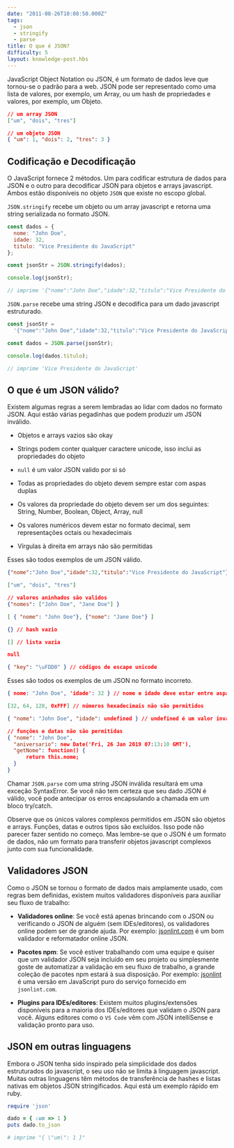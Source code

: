 ```yaml
---
date: "2011-08-26T10:08:50.000Z"
tags:
  - json
  - stringify
  - parse
title: O que é JSON?
difficulty: 5
layout: knowledge-post.hbs
---
```


JavaScript Object Notation ou JSON, é um formato de dados leve que tornou-se
o padrão para a web. JSON pode ser representado como uma lista de
valores, por exemplo, um Array, ou um hash de propriedades e valores, por exemplo, um
Objeto.

```json
// um array JSON
["um", "dois", "tres"]

// um objeto JSON
{ "um": 1, "dois": 2, "tres": 3 }
```

## Codificação e Decodificação

O JavaScript fornece 2 métodos. Um para codificar estrutura de dados para JSON
e o outro para decodificar JSON para objetos e arrays javascript.
Ambos estão disponíveis no objeto `JSON` que existe no escopo
global.

`JSON.stringify` recebe um objeto ou um array javascript e retorna uma string
serializada no formato JSON.

```js
const dados = {
  nome: "John Doe",
  idade: 32,
  titulo: "Vice Presidente do JavaScript"
};

const jsonStr = JSON.stringify(dados);

console.log(jsonStr);

// imprime '{"nome":"John Doe","idade":32,"titulo":"Vice Presidente do JavaScript"}'
```

`JSON.parse` recebe uma string JSON e decodifica para um dado javascript
estruturado.

```js
const jsonStr =
  '{"nome":"John Doe","idade":32,"titulo":"Vice Presidente do JavaScript"}';

const dados = JSON.parse(jsonStr);

console.log(dados.titulo);

// imprime 'Vice Presidente do JavaScript'
```

## O que é um JSON válido?

Existem algumas regras a serem lembradas ao lidar com dados no formato JSON.
Aqui estão várias pegadinhas que podem produzir um JSON inválido.

* Objetos e arrays vazios são okay

* Strings podem conter qualquer caractere unicode, isso inclui as propriedades
  do objeto

* `null` é um valor JSON valido por si só

* Todas as propriedades do objeto devem sempre estar com aspas duplas

* Os valores da propriedade do objeto devem ser um dos seguintes: String, Number,
  Boolean, Object, Array, null
* Os valores numéricos devem estar no formato decimal, sem representações octais
  ou hexadecimais

* Vírgulas à direita em arrays não são permitidas

Esses são todos exemplos de um JSON válido.

```json
{"nome":"John Doe","idade":32,"titulo":"Vice Presidente do JavaScript"}

["um", "dois", "tres"]

// valores aninhados são validos
{"nomes": ["John Doe", "Jane Doe"] }

[ { "nome": "John Doe"}, {"nome": "Jane Doe"} ]

{} // hash vazio

[] // lista vazia

null

{ "key": "\uFDD0" } // códigos de escape unicode
```

Esses são todos os exemplos de um JSON no formato incorreto.

```json
{ nome: "John Doe", 'idade': 32 } // nome e idade deve estar entre aspas duplas

[32, 64, 128, 0xFFF] // números hexadecimais não são permitidos

{ "nome": "John Doe", "idade": undefined } // undefined é um valor inválido

// funções e datas não são permitidas
{ "nome": "John Doe",
  "aniversario": new Date('Fri, 26 Jan 2019 07:13:10 GMT'),
  "getNome": function() {
      return this.nome;
  }
}
```

Chamar `JSON.parse` com uma string JSON inválida resultará em uma exceção
SyntaxError. Se você não tem certeza que seu dado JSON é válido,
você pode antecipar os erros encapsulando a chamada em um bloco try/catch.

Observe que os únicos valores complexos permitidos em JSON são objetos e
arrays. Funções, datas e outros tipos são excluídos. Isso pode não
parecer fazer sentido no começo. Mas lembre-se que o JSON é um formato de dados,
não um formato para transferir objetos javascript complexos junto com
sua funcionalidade.

## Validadores JSON

Como o JSON se tornou o formato de dados mais amplamente usado, com regras bem definidas, existem muitos validadores disponíveis para auxiliar seu fluxo de trabalho:

* **Validadores online**: Se você está apenas brincando com o JSON ou verificando o JSON de alguém (sem IDEs/editores), os validadores online podem ser de grande ajuda. Por exemplo: [jsonlint.com](https://jsonlint.com) é um bom validador e reformatador online JSON.

* **Pacotes npm**: Se você estiver trabalhando com uma equipe e quiser que um validador JSON seja incluído em seu projeto ou simplesmente goste de automatizar a validação em seu fluxo de trabalho, a grande coleção de pacotes npm estará à sua disposição. Por exemplo: [jsonlint](https://www.npmjs.com/package/jsonlint) é uma versão em JavaScript puro do serviço fornecido em `jsonlint.com`.

* **Plugins para IDEs/editores**: Existem muitos plugins/extensões disponíveis para a maioria dos IDEs/editores que validam o JSON para você. Alguns editores como o `VS Code` vêm com JSON intelliSense e validação pronto para uso.

## JSON em outras linguagens

Embora o JSON tenha sido inspirado pela simplicidade dos dados estruturados do
javascript, o seu uso não se limita à linguagem javascript. Muitas
outras linguagens têm métodos de transferência de hashes e listas nativas
em objetos JSON stringificados. Aqui está um exemplo rápido em ruby.

```ruby
require 'json'

dado = { :um => 1 }
puts dado.to_json

# imprime "{ \"um\": 1 }"
```
